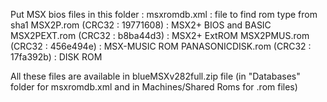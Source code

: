 Put MSX bios files in this folder :
msxromdb.xml                         : file to find rom type from sha1
MSX2P.rom    (CRC32 : 19771608)      : MSX2+ BIOS and BASIC
MSX2PEXT.rom (CRC32 : b8ba44d3)      : MSX2+ ExtROM
MSX2PMUS.rom (CRC32 : 456e494e)      : MSX-MUSIC ROM
PANASONICDISK.rom (CRC32 : 17fa392b) : DISK ROM

All these files are available in blueMSXv282full.zip file (in "Databases"
folder for msxromdb.xml and in Machines/Shared Roms for .rom files)
